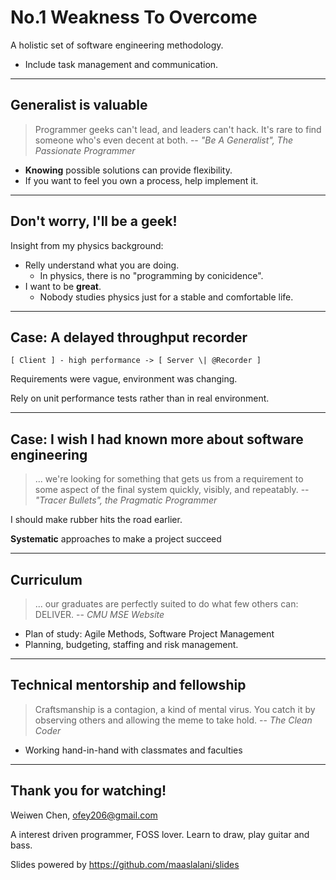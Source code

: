 # No.1 Weakness To Overcome

A holistic set of software engineering methodology.

- Include task management and communication.

---

## Generalist is valuable

> Programmer geeks can't lead, and leaders can't hack.
> It's rare to find someone who's even decent at both.
> -- *"Be A Generalist", The Passionate Programmer*

- **Knowing** possible solutions can provide flexibility.
- If you want to feel you own a process, help implement it. 

---

## Don't worry, I'll be a geek!

Insight from my physics background:

- Relly understand what you are doing.
    - In physics, there is no "programming by conicidence".
- I want to be **great**.
    - Nobody studies physics just for a stable and comfortable life.

---

## Case: A delayed throughput recorder

~~~graph-easy --as=boxart
[ Client ] - high performance -> [ Server \| @Recorder ]
~~~

Requirements were vague, environment was changing.

Rely on unit performance tests rather than in real environment.

---

## Case: I wish I had known more about software engineering

> ... we're looking for something that gets us from a requirement
> to some aspect of the final system quickly, visibly, and repeatably. 
> -- *"Tracer Bullets", the Pragmatic Programmer*

I should make rubber hits the road earlier.

**Systematic** approaches to make a project succeed

---

## Curriculum

> ... our graduates are perfectly suited to do what few others
> can: DELIVER.  -- *CMU MSE Website*

- Plan of study: Agile Methods, Software Project Management
- Planning, budgeting, staffing and risk management.

---

## Technical mentorship and fellowship

> Craftsmanship is a contagion, a kind of mental virus.
> You catch it by observing others and allowing the meme to take hold.
> -- *The Clean Coder*

- Working hand-in-hand with classmates and faculties

---

## Thank you for watching!

Weiwen Chen, ofey206@gmail.com

A interest driven programmer, FOSS lover.
Learn to draw, play guitar and bass.

Slides powered by https://github.com/maaslalani/slides